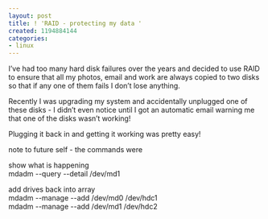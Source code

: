 ```yaml
---
layout: post
title: ! 'RAID - protecting my data '
created: 1194884144
categories:
- linux
---
```

<p>
I’ve
had too many hard disk failures over the years and decided to use RAID
to ensure that all my photos, email and work are always copied to two
disks so that if any one of them fails I don’t lose anything. 
</p>
<p>
Recently I was upgrading my system and accidentally unplugged one of
these disks - I didn’t even notice until I got an automatic email
warning me that one of the disks wasn’t working! 
</p>
<p>
Plugging it back in and getting it working was pretty easy!
</p>
<p>
note to future self - the commands were 
</p>
<p>
show what is happening<br />
mdadm --query --detail /dev/md1 
</p>
<p>
add drives back into array<br />
mdadm --manage --add /dev/md0 /dev/hdc1<br />
mdadm --manage --add /dev/md1 /dev/hdc2
</p>
